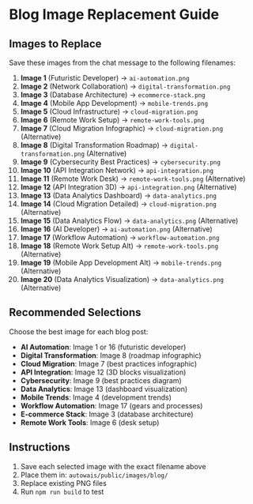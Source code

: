 # Blog Image Replacement Guide

## Images to Replace

Save these images from the chat message to the following filenames:

1. **Image 1** (Futuristic Developer) → `ai-automation.png`
2. **Image 2** (Network Collaboration) → `digital-transformation.png`
3. **Image 3** (Database Architecture) → `ecommerce-stack.png`
4. **Image 4** (Mobile App Development) → `mobile-trends.png`
5. **Image 5** (Cloud Infrastructure) → `cloud-migration.png`
6. **Image 6** (Remote Work Setup) → `remote-work-tools.png`
7. **Image 7** (Cloud Migration Infographic) → `cloud-migration.png` (Alternative)
8. **Image 8** (Digital Transformation Roadmap) → `digital-transformation.png` (Alternative)
9. **Image 9** (Cybersecurity Best Practices) → `cybersecurity.png`
10. **Image 10** (API Integration Network) → `api-integration.png`
11. **Image 11** (Remote Work Desk) → `remote-work-tools.png` (Alternative)
12. **Image 12** (API Integration 3D) → `api-integration.png` (Alternative)
13. **Image 13** (Data Analytics Dashboard) → `data-analytics.png`
14. **Image 14** (Cloud Migration Detailed) → `cloud-migration.png` (Alternative)
15. **Image 15** (Data Analytics Flow) → `data-analytics.png` (Alternative)
16. **Image 16** (AI Developer) → `ai-automation.png` (Alternative)
17. **Image 17** (Workflow Automation) → `workflow-automation.png`
18. **Image 18** (Remote Work Setup Alt) → `remote-work-tools.png` (Alternative)
19. **Image 19** (Mobile App Development Alt) → `mobile-trends.png` (Alternative)
20. **Image 20** (Data Analytics Visualization) → `data-analytics.png` (Alternative)

## Recommended Selections

Choose the best image for each blog post:

- **AI Automation**: Image 1 or 16 (futuristic developer)
- **Digital Transformation**: Image 8 (roadmap infographic)
- **Cloud Migration**: Image 7 (best practices infographic)
- **API Integration**: Image 12 (3D blocks visualization)
- **Cybersecurity**: Image 9 (best practices diagram)
- **Data Analytics**: Image 13 (dashboard visualization)
- **Mobile Trends**: Image 4 (development trends)
- **Workflow Automation**: Image 17 (gears and processes)
- **E-commerce Stack**: Image 3 (database architecture)
- **Remote Work Tools**: Image 6 (desk setup)

## Instructions

1. Save each selected image with the exact filename above
2. Place them in: `autowais/public/images/blog/`
3. Replace existing PNG files
4. Run `npm run build` to test

